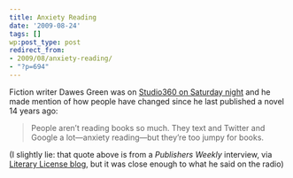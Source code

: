 ```yaml
---
title: Anxiety Reading
date: '2009-08-24'
tags: []
wp:post_type: post
redirect_from:
- 2009/08/anxiety-reading/
- "?p=694"
---
```


Fiction writer Dawes Green was on [Studio360 on Saturday night](http://http://www.studio360.org/episodes/2009/08/21) and he made mention of how people have changed since he last published a novel 14 years ago:

> People aren’t reading books so much. They text and Twitter and Google a lot—anxiety reading—but they’re too jumpy for books.

(I slightly lie: that quote above is from a _Publishers Weekly_ interview, via [Literary License blog](http://litlicense.blogspot.com/2009/07/anxiety-reading.html), but it was close enough to what he said on the radio)
